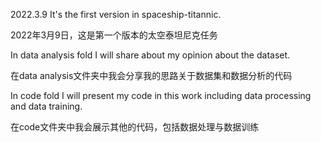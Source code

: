 2022.3.9 It's the first version in spaceship-titannic.

2022年3月9日，这是第一个版本的太空泰坦尼克任务

In data analysis fold I will share about my opinion about the dataset. 

在data analysis文件夹中我会分享我的思路关于数据集和数据分析的代码

In code fold I will present my code in this work including data processing and data training. 

在code文件夹中我会展示其他的代码，包括数据处理与数据训练
